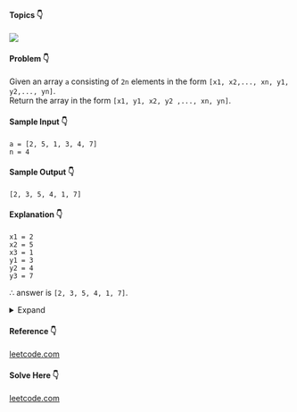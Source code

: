 #### Topics :point_down:
![](https://img.shields.io/badge/-array-wheat) 

#### Problem :point_down:
Given an array `a` consisting of `2n` elements in the form `[x1, x2,..., xn, y1, y2,..., yn]`.  
Return the array in the form `[x1, y1, x2, y2 ,..., xn, yn]`.
#### Sample Input :point_down:
```
a = [2, 5, 1, 3, 4, 7]
n = 4
```
#### Sample Output :point_down:
```
[2, 3, 5, 4, 1, 7] 
```
#### Explanation :point_down:
```
x1 = 2 
x2 = 5 
x3 = 1 
y1 = 3 
y2 = 4  
y3 = 7 
```
&there4; answer is `[2, 3, 5, 4, 1, 7]`.
<details>
<summary>Expand</summary>

#### Python :point_down:
```py
def shuffle(a, n):
    b = []
    for i in range(n):
        b.append(a[i])
        b.append(a[n+i])

    return b
```
#### Time Complexity :point_down:
```
O(n)
```
#### Space Complexity :point_down:
```
O(n)
```
#### Python :point_down:
```py
def shuffle(a, n):
    f = lambda i: (i * 2) if i < n else ((i-n) * 2 + 1)
    for i in range(len(a)):
        j = i
        while a[i] >= 0:
            j = f(j)
            a[i], a[j] = a[j], -a[i]

    for i in range(len(a)):
        a[i] =- a[i]

    return a
```
#### Time Complexity :point_down:
```
O(n)
```
#### Space Complexity :point_down:
```
O(1)
```
</details>

#### Reference :point_down:
[leetcode.com](https://leetcode.com/problems/shuffle-the-array/discuss/675007/Python-O(n)-time-O(1)-space-detailed-explanation)

#### Solve Here :point_down:
[leetcode.com](https://leetcode.com/problems/shuffle-the-array/)
